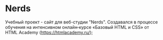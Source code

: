 # Nerds
Учебный проект - сайт для веб-студии "Nerds". Cоздавался в процессе обучения на интенсивном онлайн‑курсе 
«Базовый HTML и CSS» от HTML Academy (https://htmlacademy.ru/);
